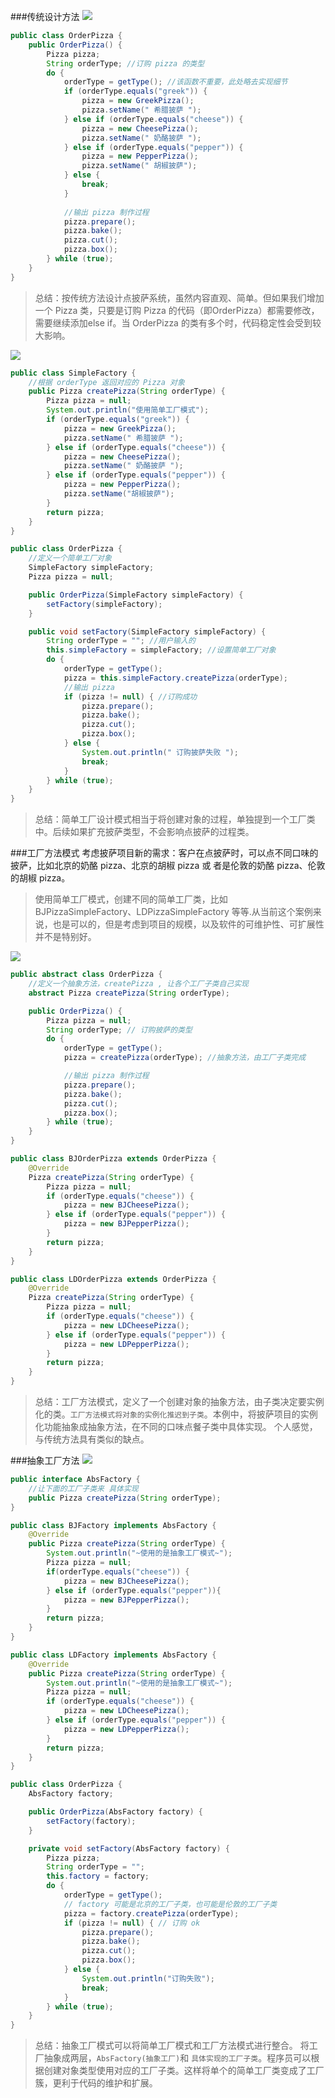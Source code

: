 ###传统设计方法
![](传统方法设计的点披萨UML图.png)

```java
public class OrderPizza {
    public OrderPizza() {
        Pizza pizza;
        String orderType; //订购 pizza 的类型
        do {
            orderType = getType(); //该函数不重要，此处略去实现细节
            if (orderType.equals("greek")) {
                pizza = new GreekPizza();
                pizza.setName(" 希腊披萨 ");
            } else if (orderType.equals("cheese")) {
                pizza = new CheesePizza();
                pizza.setName(" 奶酪披萨 ");
            } else if (orderType.equals("pepper")) {
                pizza = new PepperPizza();
                pizza.setName(" 胡椒披萨");
            } else {
                break;
            }
            
            //输出 pizza 制作过程
            pizza.prepare();
            pizza.bake();
            pizza.cut();
            pizza.box();
        } while (true);
    }
}
```
>总结：按传统方法设计点披萨系统，虽然内容直观、简单。但如果我们增加一个 Pizza 类，只要是订购 Pizza 的代码（即OrderPizza）都需要修改，需要继续添加else if。当 OrderPizza 的类有多个时，代码稳定性会受到较大影响。


![](简单工厂模式设计的点披萨UML图.png)
```java
public class SimpleFactory {
    //根据 orderType 返回对应的 Pizza 对象
    public Pizza createPizza(String orderType) {
        Pizza pizza = null;
        System.out.println("使用简单工厂模式");
        if (orderType.equals("greek")) {
            pizza = new GreekPizza();
            pizza.setName(" 希腊披萨 ");
        } else if (orderType.equals("cheese")) {
            pizza = new CheesePizza();
            pizza.setName(" 奶酪披萨 ");
        } else if (orderType.equals("pepper")) {
            pizza = new PepperPizza();
            pizza.setName("胡椒披萨");
        }
        return pizza;
    }
}
```

```java
public class OrderPizza {
    //定义一个简单工厂对象
    SimpleFactory simpleFactory;
    Pizza pizza = null;

    public OrderPizza(SimpleFactory simpleFactory) {
        setFactory(simpleFactory);
    }

    public void setFactory(SimpleFactory simpleFactory) {
        String orderType = ""; //用户输入的
        this.simpleFactory = simpleFactory; //设置简单工厂对象
        do {
            orderType = getType();
            pizza = this.simpleFactory.createPizza(orderType);
            //输出 pizza
            if (pizza != null) { //订购成功
                pizza.prepare();
                pizza.bake();
                pizza.cut();
                pizza.box();
            } else {
                System.out.println(" 订购披萨失败 ");
                break;
            }
        } while (true);
    }
}
```
>总结：简单工厂设计模式相当于将创建对象的过程，单独提到一个工厂类中。后续如果扩充披萨类型，不会影响点披萨的过程类。

###工厂方法模式
考虑披萨项目新的需求：客户在点披萨时，可以点不同口味的披萨，比如北京的奶酪 pizza、北京的胡椒 pizza 或 者是伦敦的奶酪 pizza、伦敦的胡椒 pizza。
> 使用简单工厂模式，创建不同的简单工厂类，比如 BJPizzaSimpleFactory、LDPizzaSimpleFactory 等等.从当前这个案例来说，也是可以的，但是考虑到项目的规模，以及软件的可维护性、可扩展性并不是特别好。

![](工厂模式方式设计的点披萨UML图.png)
```java
public abstract class OrderPizza {
    //定义一个抽象方法，createPizza , 让各个工厂子类自己实现
    abstract Pizza createPizza(String orderType);

    public OrderPizza() {
        Pizza pizza = null;
        String orderType; // 订购披萨的类型
        do {
            orderType = getType();
            pizza = createPizza(orderType); //抽象方法，由工厂子类完成

            //输出 pizza 制作过程
            pizza.prepare();
            pizza.bake();
            pizza.cut();
            pizza.box();
        } while (true);
    }
}
```

```java
public class BJOrderPizza extends OrderPizza {
    @Override
    Pizza createPizza(String orderType) {
        Pizza pizza = null;
        if (orderType.equals("cheese")) {
            pizza = new BJCheesePizza();
        } else if (orderType.equals("pepper")) {
            pizza = new BJPepperPizza();
        }
        return pizza;
    }
}
```

```java
public class LDOrderPizza extends OrderPizza {
    @Override
    Pizza createPizza(String orderType) {
        Pizza pizza = null;
        if (orderType.equals("cheese")) {
            pizza = new LDCheesePizza();
        } else if (orderType.equals("pepper")) {
            pizza = new LDPepperPizza();
        }
        return pizza;
    }
}
```
>总结：工厂方法模式，定义了一个创建对象的抽象方法，由子类决定要实例化的类。`工厂方法模式将对象的实例化推迟到子类`。本例中，将披萨项目的实例化功能抽象成抽象方法，在不同的口味点餐子类中具体实现。
> 个人感觉，与传统方法具有类似的缺点。

###抽象工厂方法
![](抽象工厂模式设计的点披萨UML图.png)
```java
public interface AbsFactory {
    //让下面的工厂子类来 具体实现
    public Pizza createPizza(String orderType);
}
```
```java
public class BJFactory implements AbsFactory {
    @Override
    public Pizza createPizza(String orderType) {
        System.out.println("~使用的是抽象工厂模式~");
        Pizza pizza = null;
        if(orderType.equals("cheese")) {
            pizza = new BJCheesePizza();
        } else if (orderType.equals("pepper")){
            pizza = new BJPepperPizza();
        }
        return pizza;
    }
}
```
```java
public class LDFactory implements AbsFactory {
    @Override
    public Pizza createPizza(String orderType) {
        System.out.println("~使用的是抽象工厂模式~");
        Pizza pizza = null;
        if (orderType.equals("cheese")) {
            pizza = new LDCheesePizza();
        } else if (orderType.equals("pepper")) {
            pizza = new LDPepperPizza();
        }
        return pizza;
    }
}
```
```java
public class OrderPizza {
    AbsFactory factory;

    public OrderPizza(AbsFactory factory) {
        setFactory(factory);
    }

    private void setFactory(AbsFactory factory) {
        Pizza pizza;
        String orderType = "";
        this.factory = factory;
        do {
            orderType = getType();
            // factory 可能是北京的工厂子类，也可能是伦敦的工厂子类
            pizza = factory.createPizza(orderType);
            if (pizza != null) { // 订购 ok
                pizza.prepare();
                pizza.bake();
                pizza.cut();
                pizza.box();
            } else {
                System.out.println("订购失败");
                break;
            }
        } while (true);
    }
}
```
>总结：抽象工厂模式可以将简单工厂模式和工厂方法模式进行整合。
> 将工厂抽象成两层，`AbsFactory(抽象工厂)`和 `具体实现的工厂子类`。程序员可以根据创建对象类型使用对应的工厂子类。这样将单个的简单工厂类变成了工厂簇，更利于代码的维护和扩展。